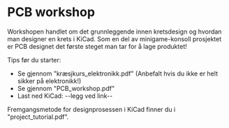 # PCB workshop

Workshopen handlet om det grunnleggende innen kretsdesign og hvordan man designer en krets i KiCad. Som en del av minigame-konsoll prosjektet er PCB designet det første steget man tar for å lage produktet! 

Tips før du starter:
* Se gjennom "kræsjkurs_elektronikk.pdf" (Anbefalt hvis du ikke er helt sikker på elektronikk!)
* Se gjennom "PCB_workshop.pdf"
* Last ned KiCad: --legg ved link--

Fremgangsmetode for designprosessen i KiCad finner du i "project_tutorial.pdf".